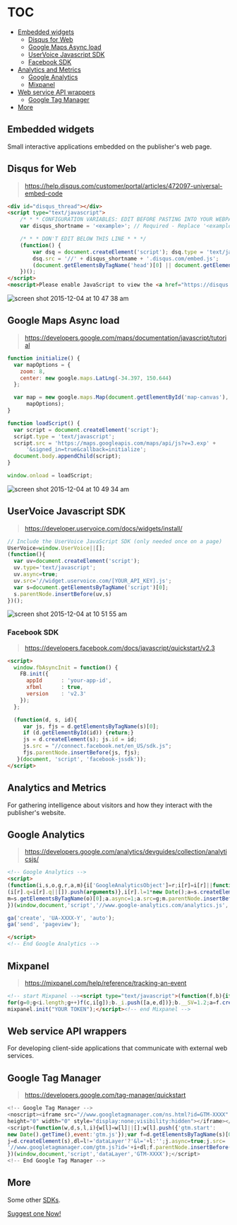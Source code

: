 # TOC
* [Embedded widgets](#embedded-widgets)
  * [Disqus for Web](#disqus-for-web)
  * [Google Maps Async load](#google-maps-async-load)
  * [UserVoice Javascript SDK](#uservoice-javascript-sdk)
  * [Facebook SDK](#facebook-sdk)
* [Analytics and Metrics](#analytics-and-metrics)
  * [Google Analytics](#google-analytics) 
  * [Mixpanel](#mixpanel)
* [Web service API wrappers](#web-service-api-wrappers)
  * [Google Tag Manager](#google-tag-manager)
* [More](#more)

## Embedded widgets

Small interactive applications embedded on the publisher's web page.

## Disqus for Web

> https://help.disqus.com/customer/portal/articles/472097-universal-embed-code

```html
<div id="disqus_thread"></div>
<script type="text/javascript">
    /* * * CONFIGURATION VARIABLES: EDIT BEFORE PASTING INTO YOUR WEBPAGE * * */
    var disqus_shortname = '<example>'; // Required - Replace '<example>' with your forum shortname

    /* * * DON'T EDIT BELOW THIS LINE * * */
    (function() {
        var dsq = document.createElement('script'); dsq.type = 'text/javascript'; dsq.async = true;
        dsq.src = '//' + disqus_shortname + '.disqus.com/embed.js';
        (document.getElementsByTagName('head')[0] || document.getElementsByTagName('body')[0]).appendChild(dsq);
    })();
</script>
<noscript>Please enable JavaScript to view the <a href="https://disqus.com/?ref_noscript">comments powered by Disqus.</a></noscript>
```

![screen shot 2015-12-04 at 10 47 38 am](https://cloud.githubusercontent.com/assets/2560096/11580590/f679d9b6-9a73-11e5-9e0c-2c7f2b88f506.png)

## Google Maps Async load

> https://developers.google.com/maps/documentation/javascript/tutorial

```js
function initialize() {
  var mapOptions = {
    zoom: 8,
    center: new google.maps.LatLng(-34.397, 150.644)
  };

  var map = new google.maps.Map(document.getElementById('map-canvas'),
      mapOptions);
}

function loadScript() {
  var script = document.createElement('script');
  script.type = 'text/javascript';
  script.src = 'https://maps.googleapis.com/maps/api/js?v=3.exp' +
      '&signed_in=true&callback=initialize';
  document.body.appendChild(script);
}

window.onload = loadScript;
```

![screen shot 2015-12-04 at 10 49 34 am](https://cloud.githubusercontent.com/assets/2560096/11580606/18879732-9a74-11e5-81a6-849f068e602d.png)

## UserVoice Javascript SDK

> https://developer.uservoice.com/docs/widgets/install/

```js
// Include the UserVoice JavaScript SDK (only needed once on a page)
UserVoice=window.UserVoice||[];
(function(){
  var uv=document.createElement('script');
  uv.type='text/javascript';
  uv.async=true;
  uv.src='//widget.uservoice.com/[YOUR_API_KEY].js';
  var s=document.getElementsByTagName('script')[0];
  s.parentNode.insertBefore(uv,s)
})();
```

![screen shot 2015-12-04 at 10 51 55 am](https://cloud.githubusercontent.com/assets/2560096/11580647/6163734a-9a74-11e5-82b7-2c6858aef1bd.png)

### Facebook SDK

> https://developers.facebook.com/docs/javascript/quickstart/v2.3

```html
<script>
  window.fbAsyncInit = function() {
    FB.init({
      appId      : 'your-app-id',
      xfbml      : true,
      version    : 'v2.3'
    });
  };

  (function(d, s, id){
     var js, fjs = d.getElementsByTagName(s)[0];
     if (d.getElementById(id)) {return;}
     js = d.createElement(s); js.id = id;
     js.src = "//connect.facebook.net/en_US/sdk.js";
     fjs.parentNode.insertBefore(js, fjs);
   }(document, 'script', 'facebook-jssdk'));
</script>
```

## Analytics and Metrics

For gathering intelligence about visitors and how they interact with the publisher's website.

## Google Analytics

> https://developers.google.com/analytics/devguides/collection/analyticsjs/

```html
<!-- Google Analytics -->
<script>
(function(i,s,o,g,r,a,m){i['GoogleAnalyticsObject']=r;i[r]=i[r]||function(){
(i[r].q=i[r].q||[]).push(arguments)},i[r].l=1*new Date();a=s.createElement(o),
m=s.getElementsByTagName(o)[0];a.async=1;a.src=g;m.parentNode.insertBefore(a,m)
})(window,document,'script','//www.google-analytics.com/analytics.js','ga');

ga('create', 'UA-XXXX-Y', 'auto');
ga('send', 'pageview');

</script>
<!-- End Google Analytics -->
```

## Mixpanel

> https://mixpanel.com/help/reference/tracking-an-event

```html
<!-- start Mixpanel --><script type="text/javascript">(function(f,b){if(!b.__SV){var a,e,i,g;window.mixpanel=b;b._i=[];b.init=function(a,e,d){function f(b,h){var a=h.split(".");2==a.length&&(b=b[a[0]],h=a[1]);b[h]=function(){b.push([h].concat(Array.prototype.slice.call(arguments,0)))}}var c=b;"undefined"!==typeof d?c=b[d]=[]:d="mixpanel";c.people=c.people||[];c.toString=function(b){var a="mixpanel";"mixpanel"!==d&&(a+="."+d);b||(a+=" (stub)");return a};c.people.toString=function(){return c.toString(1)+".people (stub)"};i="disable track track_pageview track_links track_forms register register_once alias unregister identify name_tag set_config people.set people.set_once people.increment people.append people.union people.track_charge people.clear_charges people.delete_user".split(" ");
for(g=0;g<i.length;g++)f(c,i[g]);b._i.push([a,e,d])};b.__SV=1.2;a=f.createElement("script");a.type="text/javascript";a.async=!0;a.src="undefined"!==typeof MIXPANEL_CUSTOM_LIB_URL?MIXPANEL_CUSTOM_LIB_URL:"//cdn.mxpnl.com/libs/mixpanel-2-latest.min.js";e=f.getElementsByTagName("script")[0];e.parentNode.insertBefore(a,e)}})(document,window.mixpanel||[]);
mixpanel.init("YOUR TOKEN");</script><!-- end Mixpanel -->
```

## Web service API wrappers

For developing client-side applications that communicate with external web services.

## Google Tag Manager

> https://developers.google.com/tag-manager/quickstart

```js
<!-- Google Tag Manager -->
<noscript><iframe src="//www.googletagmanager.com/ns.html?id=GTM-XXXX"
height="0" width="0" style="display:none;visibility:hidden"></iframe></noscript>
<script>(function(w,d,s,l,i){w[l]=w[l]||[];w[l].push({'gtm.start':
new Date().getTime(),event:'gtm.js'});var f=d.getElementsByTagName(s)[0],
j=d.createElement(s),dl=l!='dataLayer'?'&l='+l:'';j.async=true;j.src=
'//www.googletagmanager.com/gtm.js?id='+i+dl;f.parentNode.insertBefore(j,f);
})(window,document,'script','dataLayer','GTM-XXXX');</script>
<!-- End Google Tag Manager -->
```

## More

Some other [SDKs](https://github.com/vsouza/awesome-ios#sdk).

[Suggest one Now!](https://github.com/huei90/javascript-sdk-design/edit/master/EXAMPLE.md)
